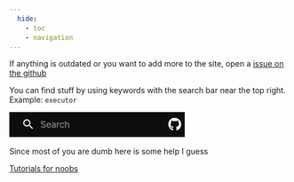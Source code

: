 ```yaml
---
  hide:
    - toc
    - navigation
---
```



<link rel="stylesheet" href="assets/para.css">
<script src="assets/scroll.js"></script>

<p>If anything is outdated or you want to add more to the site, open a <a href="https://github.com/infyiff/help/issues/new">issue on the github</a></p>

You can find stuff by using keywords with the search bar near the top right. Example: `executor`

<img src="assets/search.png" alt="search bar">

Since most of you are dumb here is some help I guess

<nav>
  <a href="tutorials/" class="arrow-link">Tutorials for noobs</a>
</nav>
